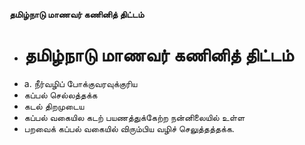 **தமிழ்நாடு மாணவர் கணினித் திட்டம்**
- # தமிழ்நாடு மாணவர் கணினித் திட்டம்
- a. நீர்வழிப் போக்குவரவுக்குரிய
- கப்பல் செல்லத்தக்க
- கடல் திறமுடைய
- கப்பல் வகையில கடற் பயணத்துக்கேற்ற நன்னிலையில் உள்ள
- பறவைக் கப்பல் வகையில் விரும்பிய வழிச் செலுத்தத்தக்க.

